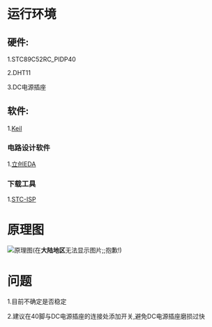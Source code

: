 # 运行环境

## 硬件:

1.STC89C52RC_PIDP40

2.DHT11

3.DC电源插座

## 软件:

1.[Keil](https://www.keil.com)

### 电路设计软件

1.[立创EDA](https://lceda.cn/)

### 下载工具

1.[STC-ISP](https://www.stcisp.com/)

# 原理图

![原理图](https://www.e-sfsky.tk/img/Schematic_Automatic_temperature_humidity_2022-04-04.png)(在**大陆地区**无法显示图片;;抱歉!)

# 问题

1.目前不确定是否稳定

2.建议在40脚与DC电源插座的连接处添加开关,避免DC电源插座磨损过快

